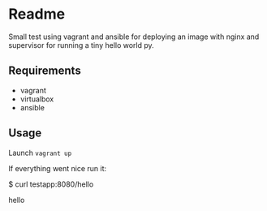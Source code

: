 Readme
=========

Small test using vagrant and ansible for deploying an image with nginx and supervisor for running a tiny hello world py.


Requirements
------------

- vagrant
- virtualbox
- ansible

Usage
-----

Launch `vagrant up`

If everything went nice run it:

$ curl testapp:8080/hello

hello


